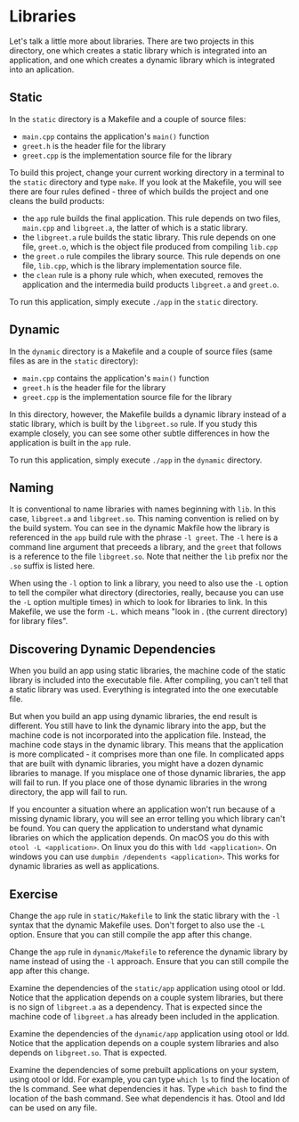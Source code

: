 # Libraries

Let's talk a little more about libraries. There are two projects in this directory, one which
creates a static library which is integrated into an application, and one which creates a dynamic
library which is integrated into an aplication.

## Static

In the `static` directory is a Makefile and a couple of source files:
- `main.cpp` contains the application's `main()` function
- `greet.h` is the header file for the library
- `greet.cpp` is the implementation source file for the library

To build this project, change your current working directory in a terminal to the `static` directory
and type `make`. If you look at the Makefile, you will see there are four rules defined - three of
which builds the project and one cleans the build products:
- the `app` rule builds the final application. This rule depends on two files, `main.cpp`
  and `libgreet.a`, the latter of which is a static library.
- the `libgreet.a` rule builds the static library. This rule depends on one file, `greet.o`, which
  is the object file produced from compiling `lib.cpp`
- the `greet.o` rule compiles the library source. This rule depends on one file, `lib.cpp`,
  which is the library implementation source file.
- the `clean` rule is a phony rule which, when executed, removes the application and the
  intermedia build products `libgreet.a` and `greet.o`.

To run this application, simply execute `./app` in the `static` directory.

## Dynamic

In the `dynamic` directory is a Makefile and a couple of source files (same files as are in the
`static` directory):
- `main.cpp` contains the application's `main()` function
- `greet.h` is the header file for the library
- `greet.cpp` is the implementation source file for the library

In this directory, however, the Makefile builds a dynamic library instead of a static library, which
is built by the `libgreet.so` rule. If you study this example closely, you can see some other subtle
differences in how the application is built in the `app` rule.

To run this application, simply execute `./app` in the `dynamic` directory.

## Naming

It is conventional to name libraries with names beginning with `lib`. In this case, `libgreet.a` and
`libgreet.so`. This naming convention is relied on by the build system. You can see in the dynamic
Makfile how the library is referenced in the `app` build rule with the phrase `-l greet`. The `-l` here
is a command line argument that preceeds a library, and the `greet` that follows is a reference to the
file `libgreet.so`. Note that neither the `lib` prefix nor the `.so` suffix is listed here.

When using the `-l` option to link a library, you need to also use the `-L` option to tell the compiler
what directory (directories, really, because you can use the `-L` option multiple times) in which to
look for libraries to link. In this Makefile, we use the form `-L.` which means "look in . (the current
directory) for library files".

## Discovering Dynamic Dependencies

When you build an app using static libraries, the machine code of the static library is included into
the executable file. After compiling, you can't tell that a static library was used. Everything is
integrated into the one executable file.

But when you build an app using dynamic libraries, the end result is different. You still have to link
the dynamic library into the app, but the machine code is not incorporated into the application file.
Instead, the machine code stays in the dynamic library. This means that the application is more complicated -
it comprises more than one file. In complicated apps that are built with dynamic libraries, you might have
a dozen dynamic libraries to manage. If you misplace one of those dynamic libraries, the app will fail to
run. If you place one of those dynamic libraries in the wrong directory, the app will fail to run.

If you encounter a situation where an application won't run because of a missing dynamic library, you
will see an error telling you which library can't be found. You can query the application to understand
what dynamic libraries on which the application depends. On macOS you do this with `otool -L <application>`.
On linux you do this with `ldd <application>`. On windows you can use `dumpbin /dependents <application>`.
This works for dynamic libraries as well as applications.

## Exercise

Change the `app` rule in `static/Makefile` to link the static library with the `-l` syntax that the
dynamic Makefile uses. Don't forget to also use the `-L` option. Ensure that you can still compile the
app after this change.

Change the `app` rule in `dynamic/Makefile` to reference the dynamic library by name instead of using
the `-l` approach. Ensure that you can still compile the app after this change.

Examine the dependencies of the `static/app` application using otool or ldd. Notice that the application
depends on a couple system libraries, but there is no sign of `libgreet.a` as a dependency. That is expected
since the machine code of `libgreet.a` has already been included in the application.

Examine the dependencies of the `dynamic/app` application using otool or ldd. Notice that the application
depends on a couple system libraries and also depends on `libgreet.so`. That is expected.

Examine the dependencies of some prebuilt applications on your system, using otool or ldd. For example,
you can type `which ls` to find the location of the ls command. See what dependencies it has. Type
`which bash` to find the location of the bash command. See what dependencis it has. Otool and ldd can
be used on any file.
